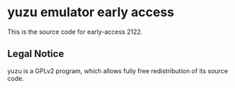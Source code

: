 yuzu emulator early access
=============

This is the source code for early-access 2122.

## Legal Notice

yuzu is a GPLv2 program, which allows fully free redistribution of its source code.